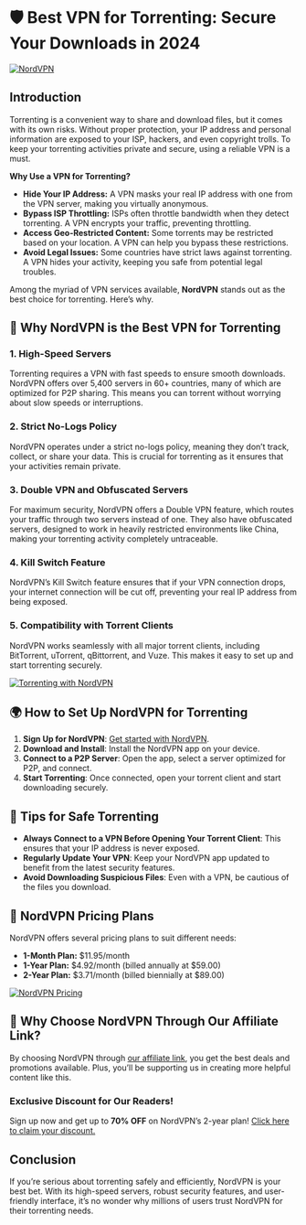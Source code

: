 # 🛡️ Best VPN for Torrenting: Secure Your Downloads in 2024

[![NordVPN](https://pixelprivacy.com/wp-content/uploads/2019/11/Best-VPN-for-The-Pirate-Bay.jpg)](https://tpbay.site/redirect.php)

## Introduction

Torrenting is a convenient way to share and download files, but it comes with its own risks. Without proper protection, your IP address and personal information are exposed to your ISP, hackers, and even copyright trolls. To keep your torrenting activities private and secure, using a reliable VPN is a must.

**Why Use a VPN for Torrenting?**

- **Hide Your IP Address:** A VPN masks your real IP address with one from the VPN server, making you virtually anonymous.
- **Bypass ISP Throttling:** ISPs often throttle bandwidth when they detect torrenting. A VPN encrypts your traffic, preventing throttling.
- **Access Geo-Restricted Content:** Some torrents may be restricted based on your location. A VPN can help you bypass these restrictions.
- **Avoid Legal Issues:** Some countries have strict laws against torrenting. A VPN hides your activity, keeping you safe from potential legal troubles.

Among the myriad of VPN services available, **NordVPN** stands out as the best choice for torrenting. Here’s why.

## 🌟 Why NordVPN is the Best VPN for Torrenting

### 1. **High-Speed Servers**
Torrenting requires a VPN with fast speeds to ensure smooth downloads. NordVPN offers over 5,400 servers in 60+ countries, many of which are optimized for P2P sharing. This means you can torrent without worrying about slow speeds or interruptions.

### 2. **Strict No-Logs Policy**
NordVPN operates under a strict no-logs policy, meaning they don’t track, collect, or share your data. This is crucial for torrenting as it ensures that your activities remain private.

### 3. **Double VPN and Obfuscated Servers**
For maximum security, NordVPN offers a Double VPN feature, which routes your traffic through two servers instead of one. They also have obfuscated servers, designed to work in heavily restricted environments like China, making your torrenting activity completely untraceable.

### 4. **Kill Switch Feature**
NordVPN’s Kill Switch feature ensures that if your VPN connection drops, your internet connection will be cut off, preventing your real IP address from being exposed.

### 5. **Compatibility with Torrent Clients**
NordVPN works seamlessly with all major torrent clients, including BitTorrent, uTorrent, qBittorrent, and Vuze. This makes it easy to set up and start torrenting securely.

[![Torrenting with NordVPN](https://www.privacyjournal.net/wp-content/uploads/2022/09/nordvpn-server-locations.png)](https://tpbay.site/redirect.php)

## 🌍 How to Set Up NordVPN for Torrenting

1. **Sign Up for NordVPN**: [Get started with NordVPN](https://tpbay.site/redirect.php).
2. **Download and Install**: Install the NordVPN app on your device.
3. **Connect to a P2P Server**: Open the app, select a server optimized for P2P, and connect.
4. **Start Torrenting**: Once connected, open your torrent client and start downloading securely.

## 📝 Tips for Safe Torrenting

- **Always Connect to a VPN Before Opening Your Torrent Client**: This ensures that your IP address is never exposed.
- **Regularly Update Your VPN**: Keep your NordVPN app updated to benefit from the latest security features.
- **Avoid Downloading Suspicious Files**: Even with a VPN, be cautious of the files you download.

## 💼 NordVPN Pricing Plans

NordVPN offers several pricing plans to suit different needs:

- **1-Month Plan:** $11.95/month
- **1-Year Plan:** $4.92/month (billed annually at $59.00)
- **2-Year Plan:** $3.71/month (billed biennially at $89.00)

[![NordVPN Pricing](https://bestall.in/wp-content/uploads/2020/05/Nord-VPN-Plans-.png)](https://tpbay.site/redirect.php)

## 🎯 Why Choose NordVPN Through Our Affiliate Link?

By choosing NordVPN through [our affiliate link](https://tpbay.site/redirect.php), you get the best deals and promotions available. Plus, you’ll be supporting us in creating more helpful content like this.

### **Exclusive Discount for Our Readers!**

Sign up now and get up to **70% OFF** on NordVPN’s 2-year plan! [Click here to claim your discount.](https://tpbay.site/redirect.php)

## Conclusion

If you’re serious about torrenting safely and efficiently, NordVPN is your best bet. With its high-speed servers, robust security features, and user-friendly interface, it’s no wonder why millions of users trust NordVPN for their torrenting needs.

